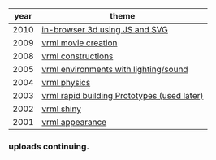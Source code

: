|year|theme|
|-|-|
|2010|[in-browser 3d using JS and SVG](./2010/)
|2009|[vrml movie creation](./2009/)
|2008|[vrml constructions](./2008/)
|2005|[vrml environments with lighting/sound](./2005/)
|2004|[vrml physics](./2004/)
|2003|[vrml rapid building Prototypes (used later)](./2003/)
|2002|[vrml shiny](./2002/)
|2001|[vrml appearance](./2001/)

### uploads continuing.
